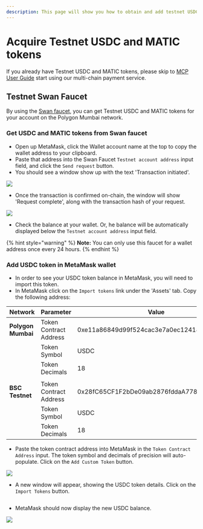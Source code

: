 ```yaml
---
description: This page will show you how to obtain and add testnet USDC to MetaMask.
---
```


# Acquire Testnet USDC and MATIC tokens

If you already have Testnet USDC and MATIC tokens, please skip to [MCP User Guide](../../multi-chain-storage/mcp-user-guide/) start using our multi-chain payment service.

## Testnet Swan Faucet <a href="#testnet-link-faucet" id="testnet-link-faucet"></a>

By using the [Swan faucet](https://calibration-faucet.filswan.com/), you can get Testnet USDC and MATIC tokens for your account on the Polygon Mumbai network.&#x20;

### Get USDC and MATIC tokens from Swan faucet

* Open up MetaMask, click the Wallet account name at the top to copy the wallet address to your clipboard.
* Paste that address into the Swan Faucet `Testnet account address` input field, and click the `Send request` button.
* You should see a window show up with the text 'Transaction initiated'.

![](<../../.gitbook/assets/image (39) (1).png>)

* Once the transaction is confirmed on-chain, the window will show 'Request complete', along with the transaction hash of your request.

![](<../../.gitbook/assets/image (42) (1).png>)

* Check the balance at your wallet. Or, he balance will be automatically displayed below the `Testnet account address` input field.

{% hint style="warning" %}
**Note:** You can only use this faucet for a wallet address once every 24 hours.
{% endhint %}

### Add USDC token in MetaMask wallet

* In order to see your USDC token balance in MetaMask, you will need to import this token.
* In MetaMask click on the `Import tokens` link under the 'Assets' tab. Copy the following address:

| Network             | Parameter              | Value                                      |
| ------------------- | ---------------------- | ------------------------------------------ |
| **Polygon Mumbai**  | Token Contract Address | 0xe11a86849d99f524cac3e7a0ec1241828e332c62 |
|                     | Token Symbol           | USDC                                       |
|                     | Token Decimals         | 18                                         |
|                     |                        |                                            |
| **BSC Testnet**     | Token Contract Address | 0x28fC65CF1F2bDe09ab2876fddaA7788340bAf1D7 |
|                     | Token Symbol           | USDC                                       |
|                     | Token Decimals         | 18                                         |

* Paste the token contract address into MetaMask in the `Token Contract Address` input. The token symbol and decimals of precision will auto-populate. Click on the `Add Custom Token` button.

&#x20;                                           ![](<../../.gitbook/assets/image (39) (1) (1).png>)

* A new window will appear, showing the USDC token details. Click on the `Import Tokens` button.

&#x20;                                           <img src="../../.gitbook/assets/image (28) (1).png" alt="" data-size="original">

* MetaMask should now display the new USDC balance.

&#x20;                                           ![](<../../.gitbook/assets/image (35) (1) (1).png>)
